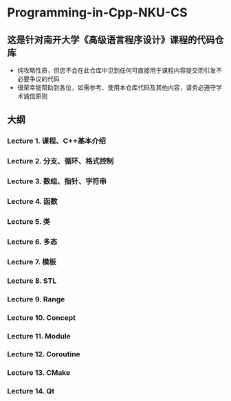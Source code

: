 # Programming-in-Cpp-NKU-CS

## 这是针对南开大学《高级语言程序设计》课程的代码仓库
* 纯攻略性质，但您不会在此仓库中见到任何可直接用于课程内容提交而引发不必要争议的代码
* 很荣幸能帮助到各位，如需参考、使用本仓库代码及其他内容，请务必遵守学术诚信原则

## 大纲
### Lecture 1. 课程、C++基本介绍
### Lecture 2. 分支、循环、格式控制
### Lecture 3. 数组、指针、字符串
### Lecture 4. 函数
### Lecture 5. 类
### Lecture 6. 多态
### Lecture 7. 模板
### Lecture 8. STL
### Lecture 9. Range
### Lecture 10. Concept
### Lecture 11. Module
### Lecture 12. Coroutine
### Lecture 13. CMake
### Lecture 14. Qt